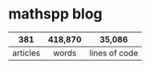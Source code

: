 # mathspp blog

<table class="stats-table">
    <thead>
        <tr>
            <th style="text-align: center;">381</th>
            <th style="text-align: center;">418,870</th>
            <th style="text-align: center;">35,086</th>
        </tr>
    </thead>
    <tbody>
        <tr>
            <td style="text-align: center;">articles</td>
            <td style="text-align: center;">words</td>
            <td style="text-align: center;">lines of code</td>
        </tr>
    </tbody>
</table>